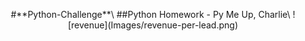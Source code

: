 <p align="center">
   #**Python-Challenge**\
##Python Homework - Py Me Up, Charlie\
![revenue](Images/revenue-per-lead.png)
